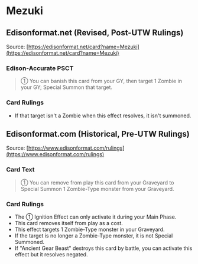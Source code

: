 # Mezuki

## Edisonformat.net (Revised, Post-UTW Rulings)

Source: [https://edisonformat.net/card?name=Mezuki](https://edisonformat.net/card?name=Mezuki)

### Edison-Accurate PSCT

> ① You can banish this card from your GY, then target 1 Zombie in your GY; Special Summon that target.

### Card Rulings

*   If that target isn't a Zombie when this effect resolves, it isn't summoned.


## Edisonformat.com (Historical, Pre-UTW Rulings)

Source: [https://www.edisonformat.com/rulings](https://www.edisonformat.com/rulings)

### Card Text

> ① You can remove from play this card from your Graveyard to Special Summon 1 Zombie-Type monster from your Graveyard.

### Card Rulings

*   The ① Ignition Effect can only activate it during your Main Phase.
*   This card removes itself from play as a cost.
*   This effect targets 1 Zombie-Type monster in your Graveyard.
*   If the target is no longer a Zombie-Type monster, it is not Special Summoned.
*   If "Ancient Gear Beast" destroys this card by battle, you can activate this effect but it resolves negated.


